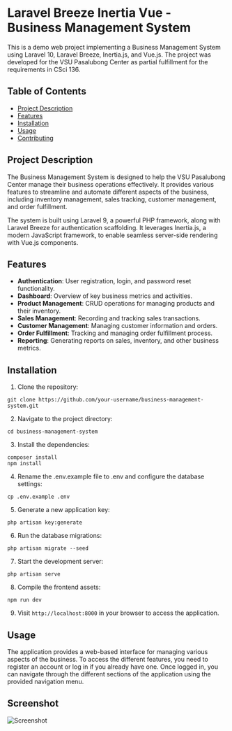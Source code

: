 # Laravel Breeze Inertia Vue - Business Management System

This is a demo web project implementing a Business Management System using Laravel 10, Laravel Breeze, Inertia.js, and Vue.js. The project was developed for the VSU Pasalubong Center as partial fulfillment for the requirements in CSci 136.

## Table of Contents

-   [Project Description](#project-description)
-   [Features](#features)
-   [Installation](#installation)
-   [Usage](#usage)
-   [Contributing](#contributing)

## Project Description

The Business Management System is designed to help the VSU Pasalubong Center manage their business operations effectively. It provides various features to streamline and automate different aspects of the business, including inventory management, sales tracking, customer management, and order fulfillment.

The system is built using Laravel 9, a powerful PHP framework, along with Laravel Breeze for authentication scaffolding. It leverages Inertia.js, a modern JavaScript framework, to enable seamless server-side rendering with Vue.js components.

## Features

-   **Authentication**: User registration, login, and password reset functionality.
-   **Dashboard**: Overview of key business metrics and activities.
-   **Product Management**: CRUD operations for managing products and their inventory.
-   **Sales Management**: Recording and tracking sales transactions.
-   **Customer Management**: Managing customer information and orders.
-   **Order Fulfillment**: Tracking and managing order fulfillment process.
-   **Reporting**: Generating reports on sales, inventory, and other business metrics.

## Installation

1. Clone the repository:

```shell
git clone https://github.com/your-username/business-management-system.git
```

2. Navigate to the project directory:

```shell
cd business-management-system
```

3. Install the dependencies:

```shell
composer install
npm install
```

4. Rename the .env.example file to .env and configure the database settings:

```shell
cp .env.example .env
```

5. Generate a new application key:

```shell
php artisan key:generate
```

6. Run the database migrations:

```shell
php artisan migrate --seed
```

7. Start the development server:

```shell
php artisan serve
```

8. Compile the frontend assets:

```shell
npm run dev
```

9. Visit `http://localhost:8000` in your browser to access the application.

## Usage

The application provides a web-based interface for managing various aspects of the business. To access the different features, you need to register an account or log in if you already have one. Once logged in, you can navigate through the different sections of the application using the provided navigation menu.

## Screenshot

![Screenshot](screenshots/login.png)
